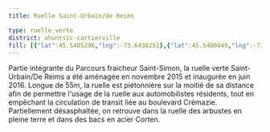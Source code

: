 ```yaml
---
title: Ruelle Saint-Urbain/de Reims

type: ruelle_verte
district: ahuntsic-cartierville
fill: [{"lat":45.5405296,"lng":-73.6438251},{"lat":45.5400449,"lng":-73.644104}]
---
```


Partie intégrante du Parcours fraicheur Saint-Simon, la ruelle verte Saint-Urbain/De Reims a été aménagée en novembre 2015 et inaugurée en juin 2016. Longue de 55m, la ruelle est piétonnière sur la moitié de sa distance afin de permettre l'usage de la ruelle aux automobilistes résidents, tout en empêchant la circulation de transit liée au boulevard Crémazie. Partiellement désasphaltée, on retrouve dans la ruelle des arbustes en pleine terre et dans des bacs en acier Corten.
